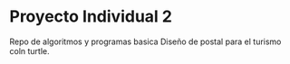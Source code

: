 # Proyecto Individual 2
Repo de algoritmos y programas basica
Diseño de postal para el turismo coln turtle.
